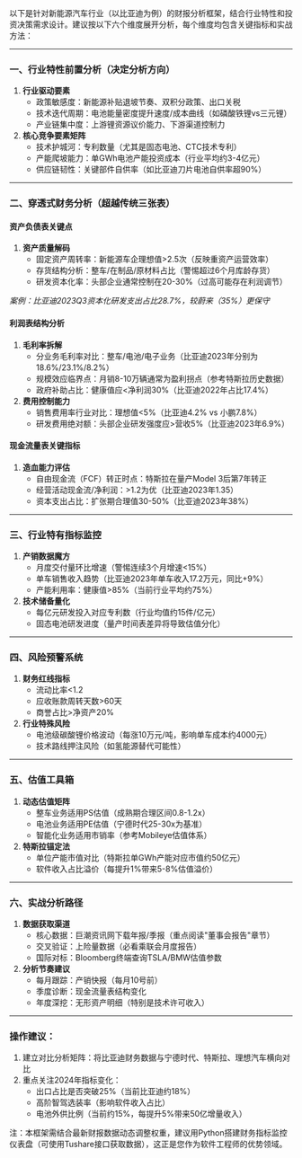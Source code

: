 以下是针对新能源汽车行业（以比亚迪为例）的财报分析框架，结合行业特性和投资决策需求设计。建议按以下六个维度展开分析，每个维度均包含关键指标和实战方法：

------

### 一、行业特性前置分析（决定分析方向）

1. **行业驱动要素**
   - 政策敏感度：新能源补贴退坡节奏、双积分政策、出口关税
   - 技术迭代周期：电池能量密度提升速度/成本曲线（如磷酸铁锂vs三元锂）
   - 产业链集中度：上游锂资源议价能力、下游渠道控制力
2. **核心竞争要素矩阵**
   - 技术护城河：专利数量（尤其是固态电池、CTC技术专利）
   - 产能爬坡能力：单GWh电池产能投资成本（行业平均约3-4亿元）
   - 供应链韧性：关键部件自供率（如比亚迪刀片电池自供率超90%）

------

### 二、穿透式财务分析（超越传统三张表）

#### **资产负债表关键点**

1. **资产质量解码**
   - 固定资产周转率：新能源车企理想值>2.5次（反映重资产运营效率）
   - 存货结构分析：整车/在制品/原材料占比（警惕超过6个月库龄存货）
   - 研发资本化率：头部企业通常控制在20-30%（过高可能存在利润调节）

*案例：比亚迪2023Q3资本化研发支出占比28.7%，较蔚来（35%）更保守*

#### **利润表结构分析**

1. **毛利率拆解**
   - 分业务毛利率对比：整车/电池/电子业务（比亚迪2023年分别为18.6%/23.1%/8.2%）
   - 规模效应临界点：月销8-10万辆通常为盈利拐点（参考特斯拉历史数据）
   - 政府补助占比：健康值应<净利润30%（比亚迪2022年占比17.4%）
2. **费用控制能力**
   - 销售费用率行业对比：理想值<5%（比亚迪4.2% vs 小鹏7.8%）
   - 研发费用绝对额：头部企业研发强度应>营收5%（比亚迪2023年6.9%）

#### **现金流量表关键指标**

1. **造血能力评估**
   - 自由现金流（FCF）转正时点：特斯拉在量产Model 3后第7年转正
   - 经营活动现金流/净利润：>1.2为优（比亚迪2023年1.35）
   - 资本支出占比：扩张期合理值30-50%（比亚迪2023年38%）

------

### 三、行业特有指标监控

1. **产销数据魔方**
   - 月度交付量环比增速（警惕连续3个月增速<15%）
   - 单车销售收入趋势（比亚迪2023年单车收入17.2万元，同比+9%）
   - 产能利用率：健康值>85%（当前行业平均约75%）
2. **技术储备量化**
   - 每亿元研发投入对应专利数（行业均值约15件/亿元）
   - 固态电池研发进度（量产时间表差异将导致估值分化）

------

### 四、风险预警系统

1. **财务红线指标**
   - 流动比率<1.2
   - 应收账款周转天数>60天
   - 商誉占比>净资产20%
2. **行业特殊风险**
   - 电池级碳酸锂价格波动（每涨10万元/吨，影响单车成本约4000元）
   - 技术路线押注风险（如氢能源替代可能性）

------

### 五、估值工具箱

1. **动态估值矩阵**
   - 整车业务适用PS估值（成熟期合理区间0.8-1.2x）
   - 电池业务适用PE估值（宁德时代25-30x为基准）
   - 智能化业务适用市销率（参考Mobileye估值体系）
2. **特斯拉锚定法**
   - 单位产能市值对比（特斯拉单GWh产能对应市值约50亿元）
   - 软件收入占比溢价（每提升1%带来5-8%估值溢价）

------

### 六、实战分析路径

1. **数据获取渠道**
   - 核心数据：巨潮资讯网下载年报/季报（重点阅读"董事会报告"章节）
   - 交叉验证：上险量数据（必看乘联会月度报告）
   - 国际对标：Bloomberg终端查询TSLA/BMW估值参数
2. **分析节奏建议**
   - 每月跟踪：产销快报（每月10号前）
   - 季度诊断：现金流量表结构变化
   - 年度深挖：无形资产明细（特别是技术许可收入）

------

### 操作建议：

1. 建立对比分析矩阵：将比亚迪财务数据与宁德时代、特斯拉、理想汽车横向对比
2. 重点关注2024年指标变化：
   - 出口占比是否突破25%（当前比亚迪约18%）
   - 高阶智驾选装率（影响软件收入占比）
   - 电池外供比例（当前约15%，每提升5%带来50亿增量收入）

注：本框架需结合最新财报数据动态调整权重，建议用Python搭建财务指标监控仪表盘（可使用Tushare接口获取数据），这正是您作为软件工程师的优势领域。